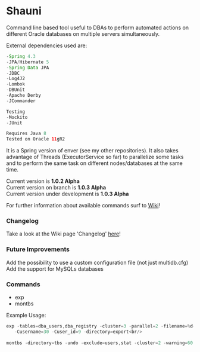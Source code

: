 # **Shauni**
Command line based tool useful to DBAs to perform automated actions on different Oracle databases on multiple servers simultaneously.

External dependencies used are:  
```java
-Spring 4.3
-JPA/Hibernate 5
-Spring Data JPA
-JDBC
-Log4J2
-Lombok
-DBUnit
-Apache Derby
-JCommander

Testing
-Mockito
-JUnit

Requires Java 8  
Tested on Oracle 11gR2  
```

It is a Spring version of enver (see my other repositories).  It also takes advantage of Threads (ExecutorService so far) to parallelize some tasks and to perform the same task on different nodes/databases at the same time.  

Current version is **1.0.2 Alpha**  
Current version on branch is **1.0.3 Alpha**  
Current version under development is **1.0.3 Alpha**  

For further information about available commands surf to [Wiki](https://github.com/Shaunyl/shauni/wiki/Commands)!  

### **Changelog**  
Take a look at the Wiki page 'Changelog' [here](https://github.com/Shaunyl/shauni/wiki/Change-Log)!  
 
### **Future Improvements**<br/>
Add the possibility to use a custom configuration file (not just multidb.cfg)<br/>
Add the support for MySQLs databases<br/>

### **Commands**  
* exp
* montbs
  
Example Usage:<br/>
```java
exp -tables=dba_users,dba_registry -cluster=3 -parallel=2 -filename=%d-%t_[%n-%w%u] \  
   -Cusername=30 -Cuser_id=9 -directory=export<br/>
   
montbs -directory=tbs -undo -exclude=users,stat -cluster=2 -warning=60 -auto
```
